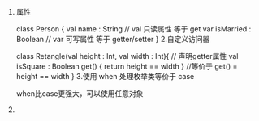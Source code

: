 1. 属性

    class Person {
        val name : String  // val 只读属性 等于 get
        var isMarried : Boolean // var 可写属性 等于 getter/setter
    }
2.自定义访问器

    class Retangle(val height : Int, val width : Int){
        // 声明getter属性
        val isSquare : Boolean
            get() {
                return height == width
            }
        //等价于 get() = height == width
    }
3.使用 when 处理枚举类等价于 case 

    when比case更强大，可以使用任意对象
4.
